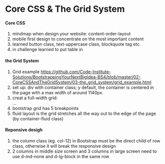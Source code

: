 # Core CSS & The Grid System

#### Core CSS
1. mindmap when design your website: content-order-layout 
2. mobile first design to concentrate on the most important content 
3. learned button class, text-uppercase class, blockquote tag etc.
4. in challenge learned to put table in

#### the Grid System
1. Grid example https://github.com/Code-Institute-Solutions/BootstrappingYourNextBigIdea-BS4/blob/master/02-CoreCSSAndTheGridSystem/03-the_grid_system/grid_example.html
2. set up: div with container class; y default, the container is centered in the page with a max width of around 1140px.
3. creat a full-width grid: <div class="container-fluid">...</div>
4. bootstrap grid has 5 breakpoints
5. fluid layout is the grid stretches all the way out to the edge of the page (by container-fluid class)

#### Reponsive desigh
1. the column class (eg. col-12) in Bootstrap must be the direct child of row class, otherwise it will break the responsive design 
2. 2 columns in middle size screen and 3 columns in large screen need to use d-md-none and d-lg-block in the same row